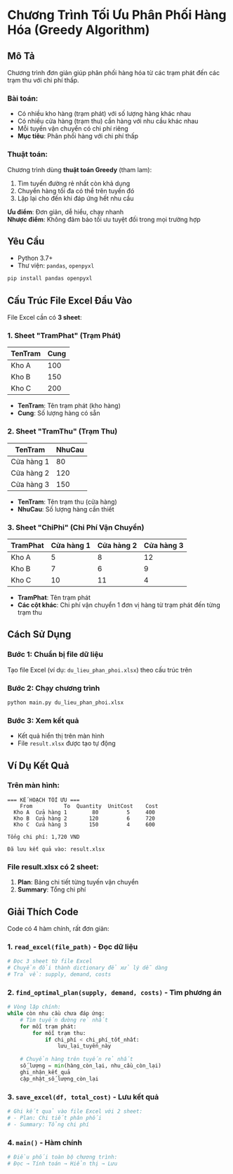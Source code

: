 # Chương Trình Tối Ưu Phân Phối Hàng Hóa (Greedy Algorithm)

## Mô Tả

Chương trình đơn giản giúp phân phối hàng hóa từ các trạm phát đến các trạm thu với chi phí thấp.

### Bài toán:
- Có nhiều kho hàng (trạm phát) với số lượng hàng khác nhau
- Có nhiều cửa hàng (trạm thu) cần hàng với nhu cầu khác nhau  
- Mỗi tuyến vận chuyển có chi phí riêng
- **Mục tiêu**: Phân phối hàng với chi phí thấp

### Thuật toán:
Chương trình dùng **thuật toán Greedy** (tham lam):
1. Tìm tuyến đường rẻ nhất còn khả dụng
2. Chuyển hàng tối đa có thể trên tuyến đó
3. Lặp lại cho đến khi đáp ứng hết nhu cầu

**Ưu điểm**: Đơn giản, dễ hiểu, chạy nhanh  
**Nhược điểm**: Không đảm bảo tối ưu tuyệt đối trong mọi trường hợp

## Yêu Cầu

- Python 3.7+
- Thư viện: `pandas`, `openpyxl`

```bash
pip install pandas openpyxl
```

## Cấu Trúc File Excel Đầu Vào

File Excel cần có **3 sheet**:

### 1. Sheet "TramPhat" (Trạm Phát)
| TenTram | Cung |
|---------|------|
| Kho A   | 100  |
| Kho B   | 150  |
| Kho C   | 200  |

- **TenTram**: Tên trạm phát (kho hàng)
- **Cung**: Số lượng hàng có sẵn

### 2. Sheet "TramThu" (Trạm Thu)
| TenTram    | NhuCau |
|------------|--------|
| Cửa hàng 1 | 80     |
| Cửa hàng 2 | 120    |
| Cửa hàng 3 | 150    |

- **TenTram**: Tên trạm thu (cửa hàng)
- **NhuCau**: Số lượng hàng cần thiết

### 3. Sheet "ChiPhi" (Chi Phí Vận Chuyển)
| TramPhat | Cửa hàng 1 | Cửa hàng 2 | Cửa hàng 3 |
|----------|------------|------------|------------|
| Kho A    | 5          | 8          | 12         |
| Kho B    | 7          | 6          | 9          |
| Kho C    | 10         | 11         | 4          |

- **TramPhat**: Tên trạm phát
- **Các cột khác**: Chi phí vận chuyển 1 đơn vị hàng từ trạm phát đến từng trạm thu

## Cách Sử Dụng

### Bước 1: Chuẩn bị file dữ liệu
Tạo file Excel (ví dụ: `du_lieu_phan_phoi.xlsx`) theo cấu trúc trên

### Bước 2: Chạy chương trình
```bash
python main.py du_lieu_phan_phoi.xlsx
```

### Bước 3: Xem kết quả
- Kết quả hiển thị trên màn hình
- File `result.xlsx` được tạo tự động

## Ví Dụ Kết Quả

### Trên màn hình:
```
=== KẾ HOẠCH TỐI ƯU ===
    From          To  Quantity  UnitCost    Cost
  Kho A  Cửa hàng 1        80         5     400
  Kho B  Cửa hàng 2       120         6     720
  Kho C  Cửa hàng 3       150         4     600

Tổng chi phí: 1,720 VND

Đã lưu kết quả vào: result.xlsx
```

### File result.xlsx có 2 sheet:
1. **Plan**: Bảng chi tiết từng tuyến vận chuyển
2. **Summary**: Tổng chi phí

## Giải Thích Code

Code có 4 hàm chính, rất đơn giản:

### 1. `read_excel(file_path)` - Đọc dữ liệu
```python
# Đọc 3 sheet từ file Excel
# Chuyển đổi thành dictionary để xử lý dễ dàng
# Trả về: supply, demand, costs
```

### 2. `find_optimal_plan(supply, demand, costs)` - Tìm phương án
```python
# Vòng lặp chính:
while còn nhu cầu chưa đáp ứng:
    # Tìm tuyến đường rẻ nhất
    for mỗi trạm phát:
        for mỗi trạm thu:
            if chi_phí < chi_phí_tốt_nhất:
                lưu_lại_tuyến_này
    
    # Chuyển hàng trên tuyến rẻ nhất
    số_lượng = min(hàng_còn_lại, nhu_cầu_còn_lại)
    ghi_nhận_kết_quả
    cập_nhật_số_lượng_còn_lại
```

### 3. `save_excel(df, total_cost)` - Lưu kết quả
```python
# Ghi kết quả vào file Excel với 2 sheet:
# - Plan: Chi tiết phân phối
# - Summary: Tổng chi phí
```

### 4. `main()` - Hàm chính
```python
# Điều phối toàn bộ chương trình:
# Đọc → Tính toán → Hiển thị → Lưu
```